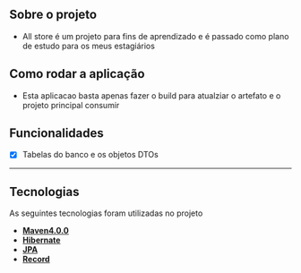 ## Sobre o projeto

- All store é um projeto para fins de aprendizado e é passado como plano de estudo para os meus estagiários

## Como rodar a aplicação

- Esta aplicacao basta apenas fazer o build para atualziar o artefato e o projeto principal consumir


## Funcionalidades

- [x] Tabelas do banco e os objetos DTOs
---

## Tecnologias

As seguintes tecnologias foram utilizadas no projeto
- **[Maven4.0.0](https://www.oracle.com/java)**
- **[Hibernate](https://hibernate.org)**
- **[JPA](https://flywaydb.org)**
- **[Record](https://flywaydb.org)**

